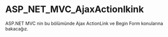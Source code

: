 # ASP_NET_MVC_AjaxActionlkink
 ASP.NET MVC nin bu bölümünde Ajax ActionLink ve Begin Form konularına bakacağız.
